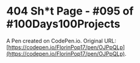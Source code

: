 # 404 Sh*t Page - #095 of #100Days100Projects

A Pen created on CodePen.io. Original URL: [https://codepen.io/FlorinPop17/pen/OJPpQLp](https://codepen.io/FlorinPop17/pen/OJPpQLp).


